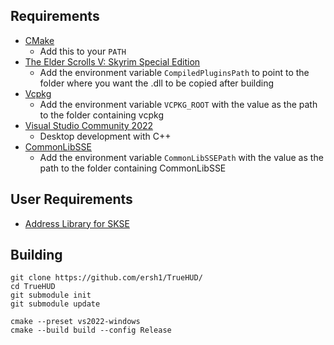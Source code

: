 ## Requirements
* [CMake](https://cmake.org/)
	* Add this to your `PATH`
* [The Elder Scrolls V: Skyrim Special Edition](https://store.steampowered.com/app/489830)
	* Add the environment variable `CompiledPluginsPath` to point to the folder where you want the .dll to be copied after building
* [Vcpkg](https://github.com/microsoft/vcpkg)
	* Add the environment variable `VCPKG_ROOT` with the value as the path to the folder containing vcpkg
* [Visual Studio Community 2022](https://visualstudio.microsoft.com/)
	* Desktop development with C++
* [CommonLibSSE](https://github.com/powerof3/CommonLibSSE/tree/aec5f9b5c5839fdb0241b1b06076fa85fbfd4678)
	* Add the environment variable `CommonLibSSEPath` with the value as the path to the folder containing CommonLibSSE

## User Requirements
* [Address Library for SKSE](https://www.nexusmods.com/skyrimspecialedition/mods/32444)

## Building
```
git clone https://github.com/ersh1/TrueHUD/
cd TrueHUD
git submodule init
git submodule update

cmake --preset vs2022-windows
cmake --build build --config Release
```
